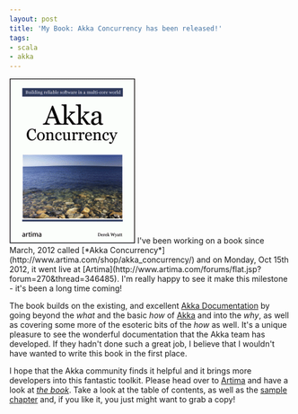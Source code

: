 ```yaml
---
layout: post
title: 'My Book: Akka Concurrency has been released!'
tags:
- scala
- akka
---
```

<img src="/images/akka-concurrency.png" class="left"/>
I've been working on a book since March, 2012 called [*Akka Concurrency*](http://www.artima.com/shop/akka_concurrency/) and on Monday, Oct 15th 2012, it went live at [Artima](http://www.artima.com/forums/flat.jsp?forum=270&thread=346485). I'm really happy to see it make this milestone - it's been a long time coming!

The book builds on the existing, and excellent [Akka Documentation](http://akka.io/docs) by going beyond the *what* and the basic *how* of [Akka](http://akka.io/) and into the *why*, as well as covering some more of the esoteric bits of the *how* as well. It's a unique pleasure to see the wonderful documentation that the Akka team has developed. If they hadn't done such a great job, I believe that I wouldn't have wanted to write this book in the first place.

I hope that the Akka community finds it helpful and it brings more developers into this fantastic toolkit. Please head over to [Artima](http://www.artima.com/) and have a look at [*the book*](http://www.artima.com/shop/akka_concurrency/). Take a look at the table of contents, as well as the [sample chapter](http://www.artima.com/samples/AkkaDoesConcurrencyCh4.pdf) and, if you like it, you just might want to grab a copy!

